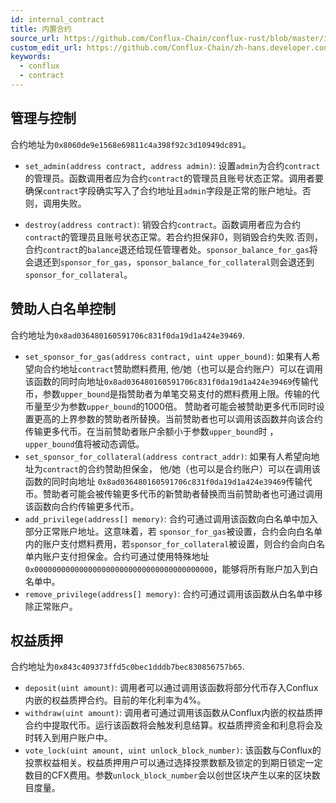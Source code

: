 ```yaml
---
id: internal_contract
title: 内置合约
source_url: https://github.com/Conflux-Chain/conflux-rust/blob/master/internal_contract/README.md
custom_edit_url: https://github.com/Conflux-Chain/zh-hans.developer.conflux-chain.org/edit/master/docs/conflux-rust/internal_contract/README.md
keywords:
  - conflux
  - contract
---
```


## 管理与控制

合约地址为`0x8060de9e1568e69811c4a398f92c3d10949dc891`。

+ `set_admin(address contract, address admin)`: 设置`admin`为合约`contract`的管理员。函数调用者应为合约`contract`的管理员且账号状态正常。调用者要确保`contract`字段确实写入了合约地址且`admin`字段是正常的账户地址。否则，调用失败。

+ `destroy(address contract)`: 销毁合约`contract`。函数调用者应为合约`contract`的管理员且账号状态正常。若合约担保非0，则销毁合约失败.否则，合约`contract`的`balance`退还给现任管理者处。`sponsor_balance_for_gas`将会退还到`sponsor_for_gas`，`sponsor_balance_for_collateral`则会退还到`sponsor_for_collateral`。

## 赞助人白名单控制

合约地址为`0x8ad036480160591706c831f0da19d1a424e39469`.

+ `set_sponsor_for_gas(address contract, uint upper_bound)`: 如果有人希望向合约地址`contract`赞助燃料费用, 他/她（也可以是合约账户）可以在调用该函数的同时向地址`0x8ad036480160591706c831f0da19d1a424e39469`传输代币，参数`upper_bound`是指赞助者为单笔交易支付的燃料费用上限。传输的代币量至少为参数`upper_bound`的1000倍。 赞助者可能会被赞助更多代币同时设置更高的上界参数的赞助者所替换。当前赞助者也可以调用该函数并向该合约传输更多代币。在当前赞助者账户余额小于参数`upper_bound`时 ，`upper_bound`值将被动态调低。
+ `set_sponsor_for_collateral(address contract_addr)`: 如果有人希望向地址为`contract`的合约赞助担保金， 他/她（也可以是合约账户）可以在调用该函数的同时向地址 `0x8ad036480160591706c831f0da19d1a424e39469`传输代币。赞助者可能会被传输更多代币的新赞助者替换而当前赞助者也可通过调用该函数向合约传输更多代币。
+ `add_privilege(address[] memory)`: 合约可通过调用该函数向白名单中加入部分正常账户地址。这意味着，若 `sponsor_for_gas`被设置，合约会向白名单内的账户支付燃料费用，若`sponsor_for_collateral`被设置，则合约会向白名单内账户支付担保金。合约可通过使用特殊地址`0x0000000000000000000000000000000000000000`，能够将所有账户加入到白名单中。
+ `remove_privilege(address[] memory)`: 合约可通过调用该函数从白名单中移除正常账户。

## 权益质押

合约地址为`0x843c409373ffd5c0bec1dddb7bec830856757b65`.

+ `deposit(uint amount)`: 调用者可以通过调用该函数将部分代币存入Conflux内嵌的权益质押合约。目前的年化利率为4%。
+ `withdraw(uint amount)`: 调用者可通过调用该函数从Conflux内嵌的权益质押合约中提取代币。运行该函数将会触发利息结算。权益质押资金和利息将会及时转入到用户账户中。
+ `vote_lock(uint amount, uint unlock_block_number)`: 该函数与Conflux的投票权益相关。权益质押用户可以通过选择投票数额及锁定的到期日锁定一定数目的CFX费用。参数`unlock_block_number`会以创世区块产生以来的区块数目度量。